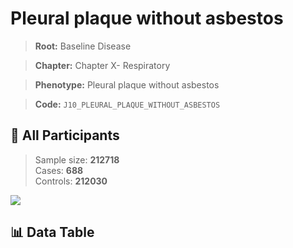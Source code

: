 # Pleural plaque without asbestos

> **Root:** Baseline Disease  

> **Chapter:** Chapter X- Respiratory  

> **Phenotype:** Pleural plaque without asbestos  

> **Code:** `J10_PLEURAL_PLAQUE_WITHOUT_ASBESTOS`

## 🧪 All Participants  
> Sample size: **212718**  
> Cases: **688**  
> Controls: **212030**
<img src="/Sensitive/Figures/ALL/Incidence/J10_PLEURAL_PLAQUE_WITHOUT_ASBESTOS.png"/>

## 📊 Data Table
<CsvTableMRF src="/Sensitive/Data/ALL/Incidence/COX_J10_PLEURAL_PLAQUE_WITHOUT_ASBESTOS.csv"/>

